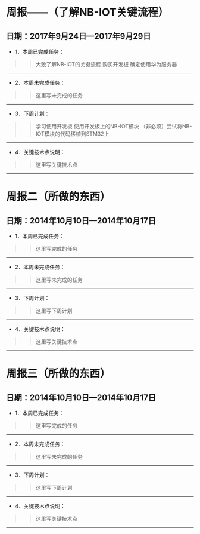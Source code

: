 # 周报——（了解NB-IOT关键流程）		
## 日期：2017年9月24日—2017年9月29日
* 1．本周已完成任务：<br> 
 >>大致了解NB-IOT的关键流程
 >>购买开发板
 >>确定使用华为服务器
 
* * *

* 2．本周未完成任务：<br>
>>这里写未完成的任务

* * *
* 3．下周计划：<br>
>>学习使用开发板
>>使用开发板上的NB-IOT模块
>>（非必须）尝试将NB-IOT模块的代码移植到STM32上
 
 * * *
* 4．关键技术点说明：<br>
>>这里写关键技术点

* * *

# 周报二（所做的东西）		
## 日期：2014年10月10日—2014年10月17日
* 1．本周已完成任务：<br> 
 >>这里写完成的任务
 
* * *

* 2．本周未完成任务：<br>
>>这里写未完成的任务

* * *
* 3．下周计划：<br>
>>这里写下周计划
 
 * * *
* 4．关键技术点说明：<br>
>>这里写关键技术点

* * *

# 周报三（所做的东西）				
## 日期：2014年10月10日—2014年10月17日
* 1．本周已完成任务：<br> 
 >>这里写完成的任务
 
* * *

* 2．本周未完成任务：<br>
>>这里写未完成的任务

* * *
* 3．下周计划：<br>
>>这里写下周计划
 
 * * *
* 4．关键技术点说明：<br>
>>这里写关键技术点

* * *
